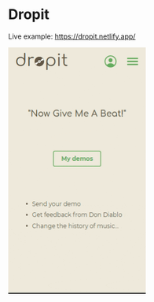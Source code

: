# Dropit

Live example: https://dropit.netlify.app/

![dropit animated gif](/src/assets/images/dropit-animated.gif)
